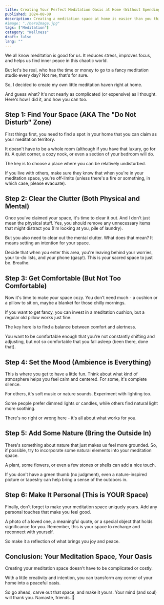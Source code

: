 ```yaml
---
title: Creating Your Perfect Meditation Oasis at Home (Without Spending a Fortune)
published: 2024-08-09
description: Creating a meditation space at home is easier than you think. Follow these simple steps to transform any corner into your personal Zen zone. 🧘♀️🏠
#image: "./heroImage.jpg"
tags: ["Meditation"]
category: "Wellness"
draft: false
lang: ""
---
```



We all know meditation is good for us. It reduces stress, improves focus, and helps us find inner peace in this chaotic world.

But let's be real, who has the time or money to go to a fancy meditation studio every day? Not me, that's for sure.

So, I decided to create my own little meditation haven right at home.

And guess what? It's not nearly as complicated (or expensive) as I thought. Here's how I did it, and how you can too.


## Step 1: Find Your Space (AKA The "Do Not Disturb" Zone)

First things first, you need to find a spot in your home that you can claim as your meditation territory.

It doesn't have to be a whole room (although if you have that luxury, go for it). A quiet corner, a cozy nook, or even a section of your bedroom will do.

The key is to choose a place where you can be relatively undisturbed.

If you live with others, make sure they know that when you're in your meditation space, you're off-limits (unless there's a fire or something, in which case, please evacuate).

## Step 2: Clear the Clutter (Both Physical and Mental)

Once you've claimed your space, it's time to clear it out. And I don't just mean the physical stuff. Yes, you should remove any unnecessary items that might distract you (I'm looking at you, pile of laundry).

But you also need to clear out the mental clutter. What does that mean? It means setting an intention for your space.

Decide that when you enter this area, you're leaving behind your worries, your to-do lists, and your phone (gasp!). This is your sacred space to just be. Breathe.

## Step 3: Get Comfortable (But Not Too Comfortable)

Now it's time to make your space cozy. You don't need much - a cushion or a pillow to sit on, maybe a blanket for those chilly mornings.

If you want to get fancy, you can invest in a meditation cushion, but a regular old pillow works just fine.

The key here is to find a balance between comfort and alertness.

You want to be comfortable enough that you're not constantly shifting and adjusting, but not so comfortable that you fall asleep (been there, done that).

## Step 4: Set the Mood (Ambience is Everything)

This is where you get to have a little fun. Think about what kind of atmosphere helps you feel calm and centered. For some, it's complete silence.

For others, it's soft music or nature sounds. Experiment with lighting too.

Some people prefer dimmed lights or candles, while others find natural light more soothing.

There's no right or wrong here - it's all about what works for you.

## Step 5: Add Some Nature (Bring the Outside In)

There's something about nature that just makes us feel more grounded. So, if possible, try to incorporate some natural elements into your meditation space.

A plant, some flowers, or even a few stones or shells can add a nice touch.

If you don't have a green thumb (no judgment), even a nature-inspired picture or tapestry can help bring a sense of the outdoors in.

## Step 6: Make It Personal (This is YOUR Space)

Finally, don't forget to make your meditation space uniquely yours. Add any personal touches that make you feel good.

A photo of a loved one, a meaningful quote, or a special object that holds significance for you. Remember, this is your space to recharge and reconnect with yourself.

So make it a reflection of what brings you joy and peace.

## Conclusion: Your Meditation Space, Your Oasis

Creating your meditation space doesn't have to be complicated or costly.

With a little creativity and intention, you can transform any corner of your home into a peaceful oasis.

So go ahead, carve out that space, and make it yours. Your mind (and soul) will thank you. Namaste, friends. 🙏
